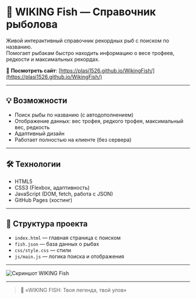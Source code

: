 # 🎣 WIKING Fish — Справочник рыболова

Живой интерактивный справочник рекордных рыб с поиском по названию.  
Помогает рыбакам быстро находить информацию о весе трофеев, редкости и максимальных рекордах.

🔗 **Посмотреть сайт**: [https://plasi1526.github.io/WikingFish/](https://plasi1526.github.io/WikingFish/)

---

## 💡 Возможности
- Поиск рыбы по названию (с автодополнением)
- Отображение данных: вес трофея, редкого трофея, максимальный вес, редкость
- Адаптивный дизайн
- Работает полностью на клиенте (без сервера)

---

## 🛠️ Технологии
- HTML5
- CSS3 (Flexbox, адаптивность)
- JavaScript (DOM, fetch, работа с JSON)
- GitHub Pages (хостинг)

---

## 📁 Структура проекта
- `index.html` — главная страница с поиском
- `fish.json` — база данных о рыбах
- `css/style.css` — стили
- `js/main.js` — логика поиска и отображения

---
![Скриншот WIKING Fish](images/screenshot.jpg)

---

> 💬 «WIKING FISH: Твоя легенда, твой улов»
